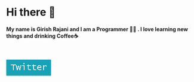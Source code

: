 <h1>Hi there 👋</h1>

<h4> My name is Girish Rajani and I am a Programmer 👨‍💻 . I love learning new things and drinking Coffee☕ </h4>
<br>

[![button](./Twitter.PNG)](https://twitter.com/girishrajani162)

